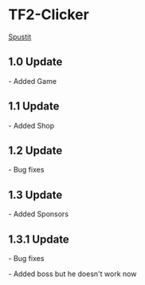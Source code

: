 # TF2-Clicker
[Spustit](https://vojtakdo.github.io/TF2-Clicker/)

<h2>1.0 Update</h2>
<p>- Added Game</p>

<h2>1.1 Update</h2>
<p>- Added Shop</p>

<h2>1.2 Update</h2>
<p>- Bug fixes</p>

<h2>1.3 Update</h2>
<p>- Added Sponsors</p>

<h2>1.3.1 Update</h2>
<p>- Bug fixes</p>
<p>- Added boss but he doesn't work now</p>

